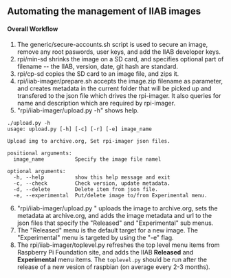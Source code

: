 ## Automating the management of IIAB images
#### Overall Workflow
1. The generic/secure-accounts.sh script is used to secure an image, remove any root paswords, user keys, and add the IIAB developer keys.
1. rpi/min-sd shrinks the image on a SD card, and specifies optional part of filename -- the IIAB, version, date, git hash are standard.
1. rpi/cp-sd copies the SD card to an image file, and zips it.
1. rpi/iiab-imager/prepare.sh accepts the image.zip filename as parameter, and creates metadata in the current folder that will be picked up and transfered to the json file which drives the rpi-imager. It also queries for name and description which are required by rpi-imager.
1. "rpi/iiab-imager/upload.py -h" shows help.
```
./upload.py -h
usage: upload.py [-h] [-c] [-r] [-e] image_name

Upload img to archive.org, Set rpi-imager json files.

positional arguments:
  image_name          Specify the image file namel

optional arguments:
  -h, --help          show this help message and exit
  -c, --check         Check version, update metadata.
  -d, --delete        Delete item from json file.
  -e, --experimental  Put/delete image to/from Experimental menu.
```
6. "rpi/iiab-imager/upload.py <image filename.zip>" uploads the image to archive.org, sets the metadata at archive.org, and adds the image metadata and url to the json files that specify the "Released" and "Experimental" sub menus.
1. The "Released" menu is the default target for a new image. The "Experimental" menu is targeted by using the "-e" flag.
1. The rpi/iiab-imager/toplevel.py refreshes the top level menu items from Raspberry Pi Foundation site, and adds the IIAB **Released** and **Experimental** menu items. The ```toplevel.py``` should be run after the release of a new vesion of raspbian (on average every 2-3 months).
